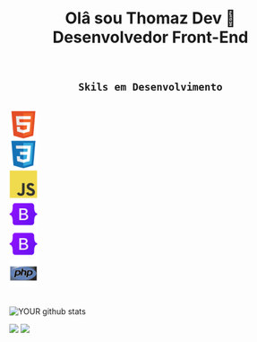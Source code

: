 <h1 align="center">Olâ sou Thomaz Dev 👋 Desenvolvedor Front-End</h1>


<code>
<h2 align="center">Skils em Desenvolvimento</h2>
<img height="50" src="https://github.com/devicons/devicon/blob/master/icons/html5/html5-original.svg">
<img height="50" src="https://github.com/devicons/devicon/blob/master/icons/css3/css3-original.svg">
<img height="50" src="https://raw.githubusercontent.com/devicons/devicon/master/icons/javascript/javascript-original.svg">
<img height="50" src=" https://github.com/devicons/devicon/blob/master/icons/bootstrap/bootstrap-original.svg">
<img height="50" src=" https://github.com/devicons/devicon/blob/master/icons/bootstrap/bootstrap-original.svg">
<img height="50" src=" https://github.com/devicons/devicon/blob/master/icons/php/php-original.svg">
</code>
<br>

![YOUR github stats](https://github-readme-stats.vercel.app/api?username=thomazdev2020)

[<img src="https://img.shields.io/badge/linkedin-%230077B5.svg?&style=for-the-badge&logo=linkedin&logoColor=white" />](https://www.linkedin.com) [<img src = "https://img.shields.io/badge/instagram-%23E4405F.svg?&style=for-the-badge&logo=instagram&logoColor=white">](https://www.instagram.com/thomazdev/) 
